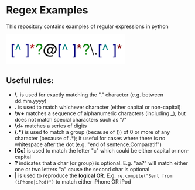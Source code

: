 # Regex Examples
This repository contains examples of regular expressions in python

![alt text](https://github.com/tommydino93/Regex_Examples/blob/master/regex.png)

## Useful rules:
* **\\.** is used for exactly matching the "." character (e.g. between dd.mm.yyyy)
* **.** is used to match whichever character (either capital or non-capital)
* **\w+** matches a sequence of alphanumeric characters (including _), but does not match special characters such as "/"
* **\d+** matches a series of digits
* **(\.*)** is used to match a group (because of ()) of 0 or more of any character (because of \.*); it useful for cases where there is no whitespace after the dot (e.g. "end of sentence.Comparatif")
* **[Cc]** is used to match the letter "c" which could be either capital or non-capital
* **?** indicates that a char (or group) is optional. E.g. "aa?" will match either one or two letters "a" cause the second char is optional
* **|** is used to reproduce the **logical OR**. E.g. `re.compile("Sent from (iPhone|iPod)")` to match either iPhone OR iPod
